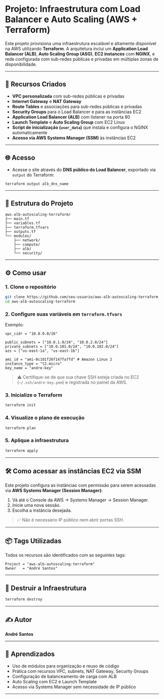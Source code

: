 # Projeto: Infraestrutura com Load Balancer e Auto Scaling (AWS + Terraform)

Este projeto provisiona uma infraestrutura escalável e altamente disponível na AWS utilizando **Terraform**. A arquitetura inclui um **Application Load Balancer (ALB)**, **Auto Scaling Group (ASG)**, **EC2 instances** com **NGINX**, e rede configurada com sub-redes públicas e privadas em múltiplas zonas de disponibilidade.

---

## 🔧 Recursos Criados

- **VPC personalizada** com sub-redes públicas e privadas
- **Internet Gateway** e **NAT Gateway**
- **Route Tables** e associações para sub-redes públicas e privadas
- **Security Groups** para o Load Balancer e para as instâncias EC2
- **Application Load Balancer (ALB)** com listener na porta 80
- **Launch Template** e **Auto Scaling Group** com EC2 Linux
- **Script de inicialização (`user_data`)** que instala e configura o NGINX automaticamente
- **Acesso via AWS Systems Manager (SSM)** às instâncias EC2

---

## 🌐 Acesso

- Acesse o site através do **DNS público do Load Balancer**, exportado via `output` do Terraform:

```
terraform output alb_dns_name
```

---

## 📁 Estrutura do Projeto

```
aws-alb-autoscaling-terraform/
├── main.tf
├── variables.tf
├── terraform.tfvars
├── outputs.tf
└── modules/
    ├── network/
    ├── compute/
    ├── alb/
    └── security/
```

---

## ⚙️ Como usar

### 1. Clone o repositório

```bash
git clone https://github.com/seu-usuario/aws-alb-autoscaling-terraform.git
cd aws-alb-autoscaling-terraform
```

### 2. Configure suas variáveis em `terraform.tfvars`

Exemplo:

```hcl
vpc_cidr = "10.0.0.0/16"

public_subnets = ["10.0.1.0/24", "10.0.2.0/24"]
private_subnets = ["10.0.101.0/24", "10.0.102.0/24"]
azs = ["us-east-1a", "us-east-1b"]

ami_id = "ami-0c101f26f147fa7fd" # Amazon Linux 2
instance_type = "t2.micro"
key_name = "andre-key"
```

> ⚠️ Certifique-se de que sua chave SSH esteja criada no EC2 (`~/.ssh/andre-key.pem`) e registrada no painel da AWS.

### 3. Inicialize o Terraform

```bash
terraform init
```

### 4. Visualize o plano de execução

```bash
terraform plan
```

### 5. Aplique a infraestrutura

```bash
terraform apply
```

---

## 🛠 Como acessar as instâncias EC2 via SSM

Este projeto configura as instâncias com permissão para serem acessadas via **AWS Systems Manager (Session Manager)**:

1. Vá até o Console da AWS → Systems Manager → Session Manager.
2. Inicie uma nova sessão.
3. Escolha a instância desejada.

> ✅ Não é necessário IP público nem abrir portas SSH.

---

## 📦 Tags Utilizadas

Todos os recursos são identificados com as seguintes tags:

```hcl
Project = "aws-alb-autoscaling-terraform"
Owner   = "André Santos"
```

---

## 🧹 Destruir a Infraestrutura

```bash
terraform destroy
```

---

## ✍️ Autor

**André Santos**

---

## 📘 Aprendizados

- Uso de módulos para organização e reuso de código
- Prática com recursos VPC, subnets, NAT Gateway, Security Groups
- Configuração de balanceamento de carga com ALB
- Auto Scaling com EC2 e Launch Template
- Acesso via Systems Manager sem necessidade de IP público

---

